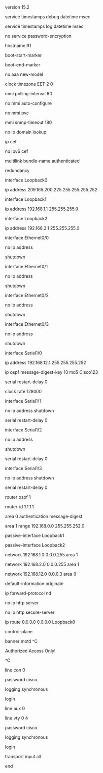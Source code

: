 version 15.2

service timestamps debug datetime msec

service timestamps log datetime msec

no service password-encryption

hostname R1

boot-start-marker

boot-end-marker

no aaa new-model

clock timezone EET 2 0

mmi polling-interval 60

no mmi auto-configure

no mmi pvc

mmi snmp-timeout 180

no ip domain lookup

ip cef

no ipv6 cef

multilink bundle-name authenticated

redundancy

interface Loopback0

ip address 209.165.200.225 255.255.255.252

interface Loopback1

ip address 192.168.1.1 255.255.255.0

interface Loopback2

ip address 192.168.2.1 255.255.255.0

interface Ethernet0/0

no ip address

shutdown

interface Ethernet0/1

no ip address

shutdown

interface Ethernet0/2

no ip address

shutdown

interface Ethernet0/3

no ip address

shutdown

interface Serial1/0

ip address 192.168.12.1 255.255.255.252

ip ospf message-digest-key 10 md5 Cisco123

serial restart-delay 0

clock rate 128000

interface Serial1/1

no ip address
shutdown

serial restart-delay 0

interface Serial1/2

no ip address

shutdown

serial restart-delay 0

interface Serial1/3

no ip address
shutdown

serial restart-delay 0

router ospf 1

router-id 1.1.1.1

area 0 authentication message-digest

area 1 range 192.168.0.0 255.255.252.0

passive-interface Loopback1

passive-interface Loopback2

network 192.168.1.0 0.0.0.255 area 1

network 192.168.2.0 0.0.0.255 area 1

network 192.168.12.0 0.0.0.3 area 0

default-information originate

ip forward-protocol nd

no ip http server

no ip http secure-server

ip route 0.0.0.0 0.0.0.0 Loopback0

control-plane

banner motd ^C

Authorized Access Only!

^C

line con 0

password cisco

logging synchronous

login

line aux 0

line vty 0 4

password cisco

logging synchronous

login

transport input all

end
